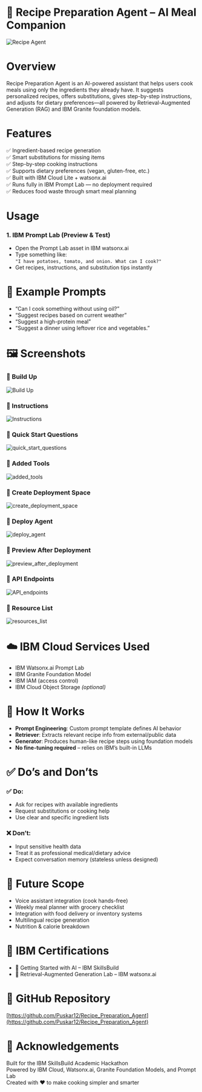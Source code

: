 # 🍲 Recipe Preparation Agent – AI Meal Companion

![Recipe Agent](https://github.com/Puskar12/Recipe_Preparation_Agent/blob/main/ai_image.jpg)

# Overview
Recipe Preparation Agent is an AI-powered assistant that helps users cook meals using only the ingredients they already have. It suggests personalized recipes, offers substitutions, gives step-by-step instructions, and adjusts for dietary preferences—all powered by Retrieval-Augmented Generation (RAG) and IBM Granite foundation models.

# Features

✅ Ingredient-based recipe generation  
✅ Smart substitutions for missing items  
✅ Step-by-step cooking instructions  
✅ Supports dietary preferences (vegan, gluten-free, etc.)  
✅ Built with IBM Cloud Lite + watsonx.ai  
✅ Runs fully in IBM Prompt Lab — no deployment required  
✅ Reduces food waste through smart meal planning

# Usage

### 1. IBM Prompt Lab (Preview & Test)

- Open the Prompt Lab asset in IBM watsonx.ai  
- Type something like:  
  `"I have potatoes, tomato, and onion. What can I cook?"`  
- Get recipes, instructions, and substitution tips instantly

# 🍛 Example Prompts

- “Can I cook something without using oil?”  
- “Suggest recipes based on current weather”  
- “Suggest a high-protein meal”  
- “Suggest a dinner using leftover rice and vegetables.”  

# 🖼️ Screenshots

### 🔹 Build Up
![Build Up](https://github.com/Puskar12/Recipe_Preparation_Agent/blob/main/setting_up.png)

### 🔹 Instructions  
![Instructions](https://github.com/Puskar12/Recipe_Preparation_Agent/blob/main/agent_instructions.png)

### 🔹 Quick Start Questions  
![quick_start_questions](https://github.com/Puskar12/Recipe_Preparation_Agent/blob/main/quick_start_questions.png)

### 🔹 Added Tools  
![added_tools](https://github.com/Puskar12/Recipe_Preparation_Agent/blob/main/added_tools.png)

### 🔹 Create Deployment Space  
![create_deployment_space](https://github.com/Puskar12/Recipe_Preparation_Agent/blob/main/create_deployment_space.png)

### 🔹 Deploy Agent  
![deploy_agent](https://github.com/Puskar12/Recipe_Preparation_Agent/blob/main/deploy_agent.png)

### 🔹 Preview After Deployment  
![preview_after_deployment](https://github.com/Puskar12/Recipe_Preparation_Agent/blob/main/preview_after_deployment.png)

### 🔹 API Endpoints  
![API_endpoints](https://github.com/Puskar12/Recipe_Preparation_Agent/blob/main/API_endpoints.png)

### 🔹 Resource List  
![resources_list](https://github.com/Puskar12/Recipe_Preparation_Agent/blob/main/resources_list.png)

# ☁️ IBM Cloud Services Used

- IBM Watsonx.ai Prompt Lab  
- IBM Granite Foundation Model  
- IBM IAM (access control)  
- IBM Cloud Object Storage *(optional)*

# 🔧 How It Works

- **Prompt Engineering**: Custom prompt template defines AI behavior  
- **Retriever**: Extracts relevant recipe info from external/public data  
- **Generator**: Produces human-like recipe steps using foundation models  
- **No fine-tuning required** – relies on IBM’s built-in LLMs

# ✅ Do’s and Don’ts

### ✅ Do:
- Ask for recipes with available ingredients  
- Request substitutions or cooking help  
- Use clear and specific ingredient lists

### ❌ Don’t:
- Input sensitive health data  
- Treat it as professional medical/dietary advice  
- Expect conversation memory (stateless unless designed)

# 🚀 Future Scope

- Voice assistant integration (cook hands-free)  
- Weekly meal planner with grocery checklist  
- Integration with food delivery or inventory systems  
- Multilingual recipe generation  
- Nutrition & calorie breakdown

# 🧠 IBM Certifications

- 🏅 Getting Started with AI – IBM SkillsBuild  
- 🏅 Retrieval-Augmented Generation Lab – IBM watsonx.ai  

# 🔗 GitHub Repository

[https://github.com/Puskar12/Recipe_Preparation_Agent](https://github.com/Puskar12/Recipe_Preparation_Agent)

# 🙏 Acknowledgements

Built for the IBM SkillsBuild Academic Hackathon  
Powered by IBM Cloud, Watsonx.ai, Granite Foundation Models, and Prompt Lab  
Created with ❤️ to make cooking simpler and smarter
